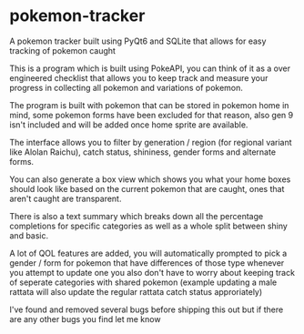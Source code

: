 # pokemon-tracker
A pokemon tracker built using PyQt6 and SQLite that allows for easy tracking of pokemon caught

This is a program which is built using PokeAPI, you can think of it as a over engineered checklist that allows you to keep track and measure your progress in collecting all pokemon and variations of pokemon.

The program is built with pokemon that can be stored in pokemon home in mind, some pokemon forms have been excluded for that reason, also gen 9 isn't included and will be added once home sprite are available.

The interface allows you to filter by generation / region (for regional variant like Alolan Raichu), catch status, shininess, gender forms and alternate forms.

You can also generate a box view which shows you what your home boxes should look like based on the current pokemon that are caught, ones that aren't caught are transparent.

There is also a text summary which breaks down all the percentage completions for specific categories as well as a whole split between shiny and basic.

A lot of QOL features are added, you will automatically prompted to pick a gender / form for pokemon that have differences of those type whenever you attempt to update one you also don't have to worry about keeping track of seperate categories with shared pokemon (example updating a male rattata will also update the regular rattata catch status approriately)

I've found and removed several bugs before shipping this out but if there are any other bugs you find let me know  
